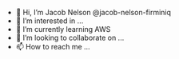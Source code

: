 - 👋 Hi, I’m Jacob Nelson @jacob-nelson-firminiq
- 👀 I’m interested in ...
- 🌱 I’m currently learning AWS
- 💞️ I’m looking to collaborate on ...
- 📫 How to reach me ...

<!---
jacob-nelson-firminiq/jacob-nelson-firminiq is a ✨ special ✨ repository because its `README.md` (this file) appears on your GitHub profile.
You can click the Preview link to take a look at your changes.
--->
